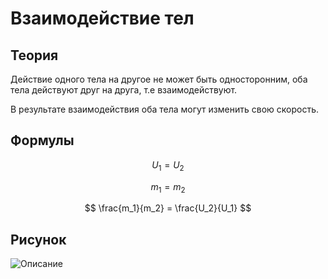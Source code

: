  # Взаимодействие тел

## Теория

Действие одного тела на другое не может быть односторонним, оба тела действуют друг на друга, т.е взаимодействуют. 

В результате взаимодействия оба тела могут изменить свою скорость.

## Формулы

$$
U_1 = U_2
$$

$$
m_1 = m_2
$$

$$
\frac{m_1}{m_2} = \frac{U_2}{U_1}
$$

## Рисунок

![Описание](img/%D0%92%D0%B7%D0%B0%D0%B8%D0%BC%D0%BE%D0%B4%D0%B5%D0%B9%D1%81%D1%82%D0%B2%D0%B8%D0%B5%20%D1%82%D0%B5%D0%BB..jpg)
